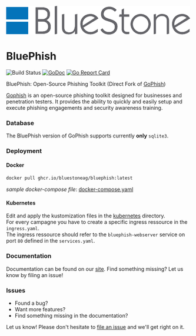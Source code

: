 ![gophish logo](docs/images/BlueStone_logo.png)

BluePhish
=======

![Build Status](https://github.com/bluestoneag/bluephish/workflows/CI/badge.svg) [![GoDoc](https://godoc.org/github.com/gophish/gophish?status.svg)](https://godoc.org/github.com/gophish/gophish) [![Go Report Card](https://goreportcard.com/badge/github.com/bluestoneag/bluephish)](https://goreportcard.com/report/github.com/bluestoneag/bluephish)

BluePhish: Open-Source Phishing Toolkit (Direct Fork of [GoPhish](https://github.com/gophish/gophish))

[Gophish](https://getgophish.com) is an open-source phishing toolkit designed for businesses and penetration testers. It provides the ability to quickly and easily setup and execute phishing engagements and security awareness training.

### Database

The BluePhish version of GoPhish supports currently **only** `sqlite3`.

### Deployment

#### Docker
```bash
docker pull ghcr.io/bluestoneag/bluephish:latest
```

*sample docker-compose file*: [docker-compose.yaml](docs/deployment/docker/docker-compose.yaml)

#### Kubernetes
Edit and apply the kustomization files in the [kubernetes](docs/deployment/kubernetes) directory.  
For every campagne you have to create a specific ingress ressource in the `ingress.yaml`.  
The ingress ressource should refer to the `bluephish-webserver` service on port `80` defined in the `services.yaml`.

### Documentation

Documentation can be found on our [site](http://getgophish.com/documentation). Find something missing? Let us know by filing an issue!

### Issues

- Found a bug? 
- Want more features?  
- Find something missing in the documentation?  

Let us know! Please don't hesitate to [file an issue](https://github.com/bluestoneag/bluephish/issues/new) and we'll get right on it.
